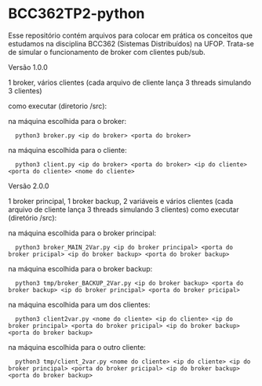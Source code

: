 # BCC362TP2-python

Esse repositório contém arquivos para colocar em prática os conceitos que estudamos na disciplina BCC362 (Sistemas Distribuídos) na UFOP.
Trata-se de simular o funcionamento de broker com clientes pub/sub.

Versão 1.0.0

1 broker, vários clientes (cada arquivo de cliente lança 3 threads simulando 3 clientes)

como executar (diretorio /src):

  na máquina escolhida para o broker:
  
      python3 broker.py <ip do broker> <porta do broker>
  
  na máquina escolhida para o cliente:
      
      python3 client.py <ip do broker> <porta do broker> <ip do cliente> <porta do cliente> <nome do cliente>


Versão 2.0.0

1 broker principal, 1 broker backup, 2 variáveis e vários clientes (cada arquivo de cliente lança 3 threads simulando 3 clientes)
como executar (diretório /src):
  
  na máquina escolhida para o broker principal:
      
      python3 broker_MAIN_2Var.py <ip do broker principal> <porta do broker pricipal> <ip do broker backup> <porta do broker backup>
  
  na máquina escolhida para o broker backup:
      
      python3 tmp/broker_BACKUP_2Var.py <ip do broker backup> <porta do broker backup> <ip do broker principal> <porta do broker pricipal>
  
  na máquina escolhida para um dos clientes:
      
      python3 client2var.py <nome do cliente> <ip do cliente> <ip do broker principal> <porta do broker pricipal> <ip do broker backup> <porta do broker backup>
  
  na máquina escolhida para o outro cliente:
      
      python3 tmp/client_2var.py <nome do cliente> <ip do cliente> <ip do broker principal> <porta do broker pricipal> <ip do broker backup> <porta do broker backup>
